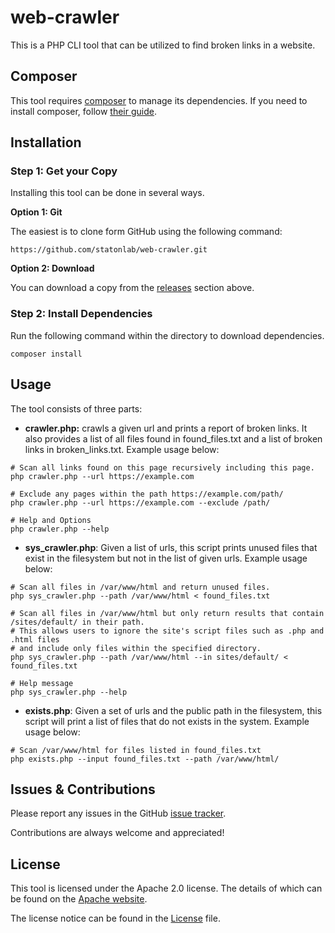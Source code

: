 # web-crawler
This is a PHP CLI tool that can be utilized to find broken links in a website.

## Composer
This tool requires [composer](https://getcomposer.org/) to manage its dependencies. If you need to install composer, follow [their guide](https://getcomposer.org/download/).

## Installation

### Step 1: Get your Copy
Installing this tool can be done in several ways.

**Option 1: Git**

The easiest is to clone form GitHub using the following command:
```
https://github.com/statonlab/web-crawler.git
```

**Option 2: Download**

You can download a copy from the [releases](https://github.com/statonlab/web-crawler/releases) section above.

### Step 2: Install Dependencies
Run the following command within the directory to download dependencies.
```
composer install
```

## Usage
The tool consists of three parts:
- **crawler.php:** crawls a given url and prints a report of broken links. It also provides a list of all files found in found_files.txt and a list of broken links in broken_links.txt. Example usage below: 
```shell
# Scan all links found on this page recursively including this page. 
php crawler.php --url https://example.com

# Exclude any pages within the path https://example.com/path/
php crawler.php --url https://example.com --exclude /path/

# Help and Options
php crawler.php --help
```
- **sys_crawler.php**: Given a list of urls, this script prints unused files that exist in the filesystem but not in the list of given urls. Example usage below:
```shell
# Scan all files in /var/www/html and return unused files.
php sys_crawler.php --path /var/www/html < found_files.txt

# Scan all files in /var/www/html but only return results that contain /sites/default/ in their path.
# This allows users to ignore the site's script files such as .php and .html files 
# and include only files within the specified directory.
php sys_crawler.php --path /var/www/html --in sites/default/ < found_files.txt
 
# Help message
php sys_crawler.php --help
```
- **exists.php**: Given a set of urls and the public path in the filesystem, this script will print a list of files that do not exists in the system. Example usage below:
```shell
# Scan /var/www/html for files listed in found_files.txt
php exists.php --input found_files.txt --path /var/www/html/
```

## Issues & Contributions
Please report any issues in the GitHub [issue tracker](https://github.com/statonlab/web-crawler/issues).

Contributions are always welcome and appreciated!

## License
This tool is licensed under the Apache 2.0 license. The details of which can be found on the [Apache website](http://www.apache.org/licenses/LICENSE-2.0).

The license notice can be found in the [License](https://github.com/statonlab/web-crawler/blob/master/License) file.

